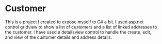 # Customer
This is a project I created to expose myself to C# a bit.
I used asp.net control gridview to show a list of customers and a list of linked addresses to the customer.
I have used a detailsview control to handle the create, edit, and view of the customer details and address details.
